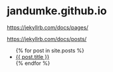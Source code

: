 # jandumke.github.io


https://jekyllrb.com/docs/pages/

https://jekyllrb.com/docs/posts/


<ul>
  {% for post in site.posts %}
    <li>
      <a href="{{ post.url }}">{{ post.title }}</a>
    </li>
  {% endfor %}
</ul>
